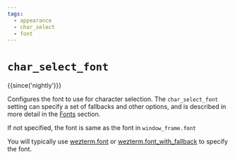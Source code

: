 ```yaml
---
tags:
  - appearance
  - char_select
  - font
---
```

# `char_select_font`

{{since('nightly')}}

Configures the font to use for character selection. The `char_select_font`
setting can specify a set of fallbacks and other options, and is described
in more detail in the [Fonts](../../fonts.md) section.

If not specified, the font is same as the font in `window_frame.font`

You will typically use [wezterm.font](../wezterm/font.md) or
[wezterm.font_with_fallback](../wezterm/font_with_fallback.md) to specify the
font.
